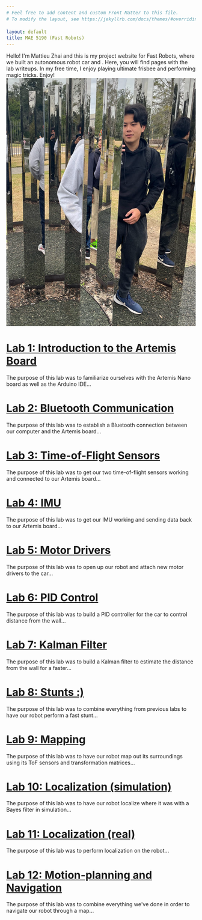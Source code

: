 ```yaml
---
# Feel free to add content and custom Front Matter to this file.
# To modify the layout, see https://jekyllrb.com/docs/themes/#overriding-theme-defaults

layout: default
title: MAE 5190 (Fast Robots)
---
```

Hello! I'm Mattieu Zhai and this is my project website for Fast Robots, where we built an autonomous robot car and . 
Here, you will find pages with the lab writeups. In my free time, I enjoy playing ultimate frisbee and 
performing magic tricks. Enjoy!
![ME](/photo.png)

# [Lab 1: Introduction to the Artemis Board](https://mattieuzhai.github.io/Fast_Robots_mz375/lab1/)

The purpose of this lab was to familiarize ourselves with the Artemis Nano board as well as the Arduino IDE...

# [Lab 2: Bluetooth Communication](https://mattieuzhai.github.io/Fast_Robots_mz375/lab2/)

The purpose of this lab was to establish a Bluetooth connection between our computer and the Artemis board...

# [Lab 3: Time-of-Flight Sensors](https://mattieuzhai.github.io/Fast_Robots_mz375/lab3/)

The purpose of this lab was to get our two time-of-flight sensors working and connected to our Artemis board...

# [Lab 4: IMU](https://mattieuzhai.github.io/Fast_Robots_mz375/lab4/)

The purpose of this lab was to get our IMU working and sending data back to our Artemis board...

# [Lab 5: Motor Drivers](https://mattieuzhai.github.io/Fast_Robots_mz375/lab5/)

The purpose of this lab was to open up our robot and attach new motor drivers to the car...

# [Lab 6: PID Control](https://mattieuzhai.github.io/Fast_Robots_mz375/lab6/)

The purpose of this lab was to build a PID controller for the car to control distance from the wall...

# [Lab 7: Kalman Filter](https://mattieuzhai.github.io/Fast_Robots_mz375/lab7/)

The purpose of this lab was to build a Kalman filter to estimate the distance from the wall for a faster...

# [Lab 8: Stunts :)](https://mattieuzhai.github.io/Fast_Robots_mz375/lab8/)

The purpose of this lab was to combine everything from previous labs to have our robot perform a fast stunt...

# [Lab 9: Mapping](https://mattieuzhai.github.io/Fast_Robots_mz375/lab9/)

The purpose of this lab was to have our robot map out its surroundings using its ToF sensors and transformation matrices...

# [Lab 10: Localization (simulation)](https://mattieuzhai.github.io/Fast_Robots_mz375/lab10/)

The purpose of this lab was to have our robot localize where it was with a Bayes filter in simulation...

# [Lab 11: Localization (real)](https://mattieuzhai.github.io/Fast_Robots_mz375/lab11/)

The purpose of this lab was to perform localization on the robot...

# [Lab 12: Motion-planning and Navigation](https://mattieuzhai.github.io/Fast_Robots_mz375/lab12/)

The purpose of this lab was to combine everything we've done in order to navigate our robot through a map...